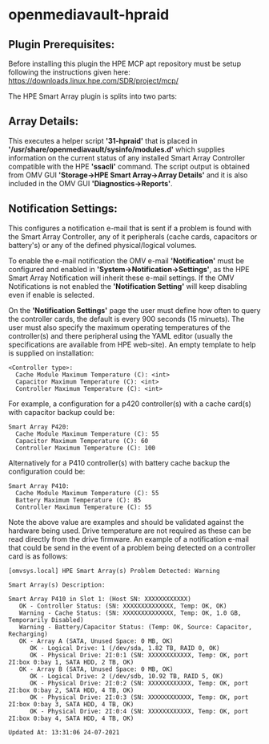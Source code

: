 openmediavault-hpraid
=====================

Plugin Prerequisites:
---------------------
Before installing this plugin the HPE MCP apt repository must be setup
following the instructions given here:
https://downloads.linux.hpe.com/SDR/project/mcp/


The HPE Smart Array plugin is splits into two parts:

Array Details:
--------------
This executes a helper script __'31-hpraid'__ that is placed in
__'/usr/share/openmediavault/sysinfo/modules.d'__ which supplies information
on the current status of any installed Smart Array Controller compatible with
the HPE __'ssacli'__ command. The script output is obtained from OMV GUI
__'Storage->HPE Smart Array->Array Details'__ and it is also included
in the OMV GUI __'Diagnostics->Reports'__.

Notification Settings:
----------------------
This configures a notification e-mail that is sent if a problem is found with
the Smart Array Controller, any of it peripherals (cache cards, capacitors or
battery's) or any of the defined physical/logical volumes.

To enable the e-mail notification the OMV e-mail __'Notification'__ must be
configured and enabled in __'System->Notification->Settings'__, as the HPE
Smart Array Notification will inherit these e-mail settings. If the OMV
Notifications is not enabled the __'Notification Setting'__ will keep disabling
even if enable is selected.

On the __'Notification Settings'__ page the user must define how often to query
the controller cards, the default is every 900 seconds (15 minuets). The user
must also specify the maximum operating temperatures of the controller(s) and
there peripheral using the YAML editor (usually the specifications are
available from HPE web-site). An empty template to help is supplied on
installation:
```
<Controller type>:
  Cache Module Maximum Temperature (C): <int>
  Capacitor Maximum Temperature (C): <int>
  Controller Maximum Temperature (C): <int>
```
For example, a configuration for a p420 controller(s) with a cache card(s) with
capacitor backup could be:
```
Smart Array P420:
  Cache Module Maximum Temperature (C): 55
  Capacitor Maximum Temperature (C): 60
  Controller Maximum Temperature (C): 100
```
Alternatively for a P410 controller(s) with battery cache backup the
configuration could be:
```
Smart Array P410:
  Cache Module Maximum Temperature (C): 55
  Battery Maximum Temperature (C): 85
  Controller Maximum Temperature (C): 55
```
Note the above value are examples and should be validated against the hardware
being used. Drive temperature are not required as these can be read directly
from the drive firmware. An example of a notification e-mail that could be send
in the event of a problem being detected on a controller card is as follows:
```
[omvsys.local] HPE Smart Array(s) Problem Detected: Warning

Smart Array(s) Description:

Smart Array P410 in Slot 1: (Host SN: XXXXXXXXXXXX)
   OK - Controller Status: (SN: XXXXXXXXXXXXXX, Temp: OK, OK)
   Warning - Cache Status: (SN: XXXXXXXXXXXXXX, Temp: OK, 1.0 GB, Temporarily Disabled)
   Warning - Battery/Capacitor Status: (Temp: OK, Source: Capacitor, Recharging)
   OK - Array A (SATA, Unused Space: 0 MB, OK)
      OK - Logical Drive: 1 (/dev/sda, 1.82 TB, RAID 0, OK)
      OK - Physical Drive: 2I:0:1 (SN: XXXXXXXXXXXX, Temp: OK, port 2I:box 0:bay 1, SATA HDD, 2 TB, OK)
   OK - Array B (SATA, Unused Space: 0 MB, OK)
      OK - Logical Drive: 2 (/dev/sdb, 10.92 TB, RAID 5, OK)
      OK - Physical Drive: 2I:0:2 (SN: XXXXXXXXXXXX, Temp: OK, port 2I:box 0:bay 2, SATA HDD, 4 TB, OK)
      OK - Physical Drive: 2I:0:3 (SN: XXXXXXXXXXXX, Temp: OK, port 2I:box 0:bay 3, SATA HDD, 4 TB, OK)
      OK - Physical Drive: 2I:0:4 (SN: XXXXXXXXXXXX, Temp: OK, port 2I:box 0:bay 4, SATA HDD, 4 TB, OK)

Updated At: 13:31:06 24-07-2021
```
